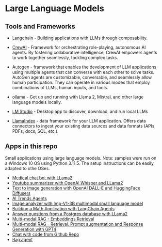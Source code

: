 # Large Language Models

## Tools and Frameworks

- [Langchain](https://github.com/langchain-ai/langchain) - Building applications with LLMs through composability.

- [CrewAI](https://github.com/joaomdmoura/crewAI) - Framework for orchestrating role-playing, autonomous AI agents. By fostering collaborative intelligence, CrewAI empowers agents to work together seamlessly, tackling complex tasks.

- [Autogen](https://github.com/microsoft/autogen) - framework that enables the development of LLM applications using multiple agents that can converse with each other to solve tasks. AutoGen agents are customizable, conversable, and seamlessly allow human participation. They can operate in various modes that employ combinations of LLMs, human inputs, and tools.

- [ollama](https://github.com/jmorganca/ollama) - Get up and running with Llama 2, Mistral, and other large language models locally.

- [LM Studio](https://lmstudio.ai/) - Desktop app to discover, download, and run local LLMs

- [LlamaIndex](https://github.com/run-llama/llama_index) - data framework for your LLM application. Offers data connectors to ingest your existing data sources and data formats (APIs, PDFs, docs, SQL, etc.).

## Apps in this repo

Small applications using large language models.
Note: samples were run on a Windows 10 OS using Python 3.11.5. The setup instructions can be easily adapted to othe OSes.

- [Medical chat bot with LLama2](medical-chatbot-llama2/README.md)
- [Youtube summarizer with OpenAI Whisper and LLama2](youtube-summary/README.md)
- [Text to image generation with OpenAI DALL-E and HuggingFace Diffusers](image-generation/README.md)
- [AI Trends Agents](crewai-ai-trends/README.md)
- [Image analyzer with Imp-V1-3B multimodal small language model](image-analyzer/README.md)
- [Building a Math Application with LangChain Agents](math-wizz/README.md)
- [Answer questions from a Postgres database with LLama2](text2sql/README.md)
- [Multi-modal RAG - Embeddings Retrieval](multimodal_rag_embeddings/README.md)
- [Multi-modal RAG - Retrieval, Prompt augmentation and Response Generation with GPT4](multimodal_rag_gpt4/README.md)
- [Chat with code from Github Repo](chat_with_code/README.md)
- [Rag agent](rag-agent/README.md)